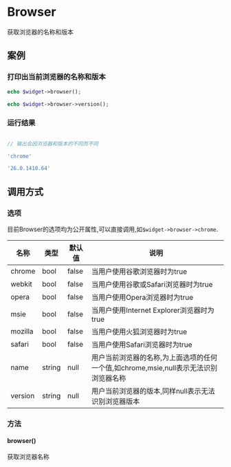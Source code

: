 Browser
=======

获取浏览器的名称和版本

案例
----

### 打印出当前浏览器的名称和版本
```php
echo $widget->browser();

echo $widget->browser->version();
```

### 运行结果
```php

// 输出会因浏览器和版本的不同而不同

'chrome'

'26.0.1410.64'
```


调用方式
-------

### 选项

目前Browser的选项均为公开属性,可以直接调用,如`$widget->browser->chrome`.

| 名称      | 类型      | 默认值    | 说明                                                                                  |
|-----------|-----------|-----------|---------------------------------------------------------------------------------------|
| chrome    | bool      | false     | 当用户使用谷歌浏览器时为true                                                          |
| webkit    | bool      | false     | 当用户使用谷歌或Safari浏览器时为true                                                  |
| opera     | bool      | false     | 当用户使用Opera浏览器时为true                                                         |
| msie      | bool      | false     | 当用户使用Internet Explorer浏览器时为true                                             |
| mozilla   | bool      | false     | 当用户使用火狐浏览器时为true                                                          |
| safari    | bool      | false     | 当用户使用Safari浏览器时为true                                                        |
| name      | string    | null      | 用户当前浏览器的名称,为上面选项的任何一个值,如chrome,msie,null表示无法识别浏览器名称  |
| version   | string    | null      | 用户当前浏览器的版本,同样null表示无法识别浏览器版本                                   |

### 方法

#### browser()
获取浏览器名称

